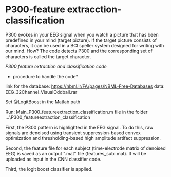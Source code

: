 # P300-feature extracction-classification

P300 evokes in your EEG signal when you watch a picture that has been predefined in your mind (target picture). If the target picture consists of characters, it can be used in a BCI speller system designed for writing with our mind.
How? The code detects P300 and the corresponding set of characters is called the target character.
   
*P300 feature extraction and classification code*
* procedure to handle the code*

link for the database:
https://nbml.ir/FA/pages/NBML-Free-Databases data: EEG_32Channel_VisualOddball.rar

Set @LogitBoost in the Matlab path

Run: Main_P300_featureextraction_classification.m file in the folder ...\P300_featureextraction_classification

First, the P300 pattern is highlighted in the EEG signal.
To do this, raw signals are denoised using transient suppression-based convex optimization and thresholding-based high amplitude artifact suppression.

Second, the feature file for each subject (time-electrode matrix of denoised EEG) is saved as an output ".mat" file (features_subi.mat).
It will be uploaded as input in the CNN classifier code.

Third, the logit boost classifier is applied.
